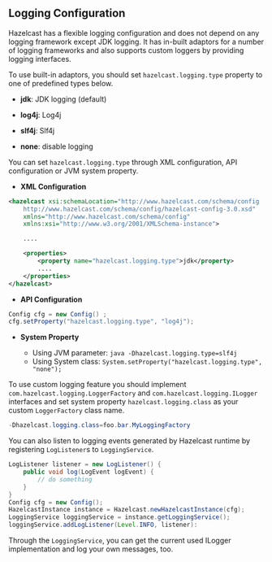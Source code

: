 
## Logging Configuration

Hazelcast has a flexible logging configuration and does not depend on any logging framework except JDK logging. It has in-built adaptors for a number of logging frameworks and also supports custom loggers by providing logging interfaces.

To use built-in adaptors, you should set `hazelcast.logging.type` property to one of predefined types below.

-   **jdk**: JDK logging (default)

-   **log4j**: Log4j

-   **slf4j**: Slf4j

-   **none**: disable logging

You can set `hazelcast.logging.type` through XML configuration, API configuration or JVM system property.

-   **XML Configuration**

```xml
<hazelcast xsi:schemaLocation="http://www.hazelcast.com/schema/config
    http://www.hazelcast.com/schema/config/hazelcast-config-3.0.xsd"
    xmlns="http://www.hazelcast.com/schema/config"
    xmlns:xsi="http://www.w3.org/2001/XMLSchema-instance">

    ....

    <properties>
        <property name="hazelcast.logging.type">jdk</property>
        ....
    </properties>
</hazelcast>
```

-   **API Configuration**

```java
Config cfg = new Config() ;
cfg.setProperty("hazelcast.logging.type", "log4j");
```

-   **System Property**

	-	Using JVM parameter: `java -Dhazelcast.logging.type=slf4j`
	-	Using System class: `System.setProperty("hazelcast.logging.type", "none");`


To use custom logging feature you should implement `com.hazelcast.logging.LoggerFactory` and `com.hazelcast.logging.ILogger` interfaces and set system property `hazelcast.logging.class` as your custom `LoggerFactory` class name.

```java
-Dhazelcast.logging.class=foo.bar.MyLoggingFactory
```

You can also listen to logging events generated by Hazelcast runtime by registering `LogListener`s to `LoggingService`.

```java
LogListener listener = new LogListener() {
    public void log(LogEvent logEvent) {
        // do something
    }
}
Config cfg = new Config();
HazelcastInstance instance = Hazelcast.newHazelcastInstance(cfg);
LoggingService loggingService = instance.getLoggingService();
loggingService.addLogListener(Level.INFO, listener):
```
Through the `LoggingService`, you can get the current used ILogger implementation and log your own messages, too.
